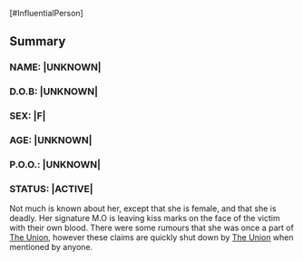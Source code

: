 [#InfluentialPerson]

## Summary

### NAME: |UNKNOWN|
### D.O.B: |UNKNOWN|
### SEX: |F|
### AGE: |UNKNOWN|
### P.O.O.: |UNKNOWN|
### STATUS: |ACTIVE|

Not much is known about her, except that she is female, and that she is deadly. Her signature M.O is leaving kiss marks on the face of the victim with their own blood. There were some rumours that she was once a part of [The Union](../Factions/The%20Union.md), however these claims are quickly shut down by [The Union](../Factions/The%20Union.md) when mentioned by anyone.